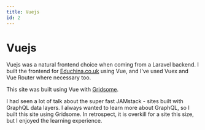 ```yaml
---
title: Vuejs
id: 2
---
```


# **Vuejs**

Vuejs was a natural frontend choice when coming from a Laravel backend. I built
the frontend for [Educhina.co.uk](https://educhina.co.uk) using Vue, and I've
used Vuex and Vue Router where necessary too.

This site was built using Vue with [Gridsome](https://gridsome.org).

I had seen a lot of talk about the super fast JAMstack - sites built with
GraphQL data layers. I always wanted to learn more about GraphQL, so I built
this site using Gridsome. In retrospect, it is overkill for a site this size,
but I enjoyed the learning experience.
